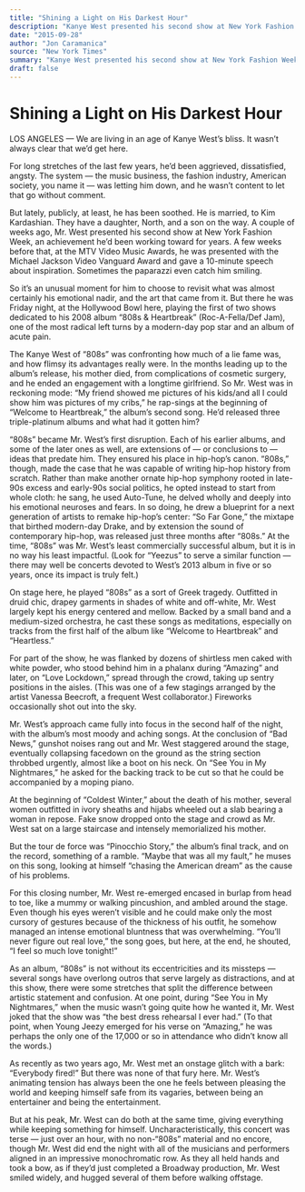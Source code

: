 ```yaml
---
title: "Shining a Light on His Darkest Hour"
description: "Kanye West presented his second show at New York Fashion Week. A few weeks before that, he was presented with the Michael Jackson Video Vanguard Award. But there was Friday night, at the Hollywood Bow..."
date: "2015-09-28"
author: "Jon Caramanica"
source: "New York Times"
summary: "Kanye West presented his second show at New York Fashion Week. A few weeks before that, he was presented with the Michael Jackson Video Vanguard Award. But there was Friday night, at the Hollywood Bowl here, playing the first of two shows dedicated to his 2008 album “808s & Heartbreak”."
draft: false
---
```


# Shining a Light on His Darkest Hour

LOS ANGELES — We are living in an age of Kanye West’s bliss. It wasn’t always clear that we’d get here.

For long stretches of the last few years, he’d been aggrieved, dissatisfied, angsty. The system — the music business, the fashion industry, American society, you name it — was letting him down, and he wasn’t content to let that go without comment.

But lately, publicly, at least, he has been soothed. He is married, to Kim Kardashian. They have a daughter, North, and a son on the way. A couple of weeks ago, Mr. West presented his second show at New York Fashion Week, an achievement he’d been working toward for years. A few weeks before that, at the MTV Video Music Awards, he was presented with the Michael Jackson Video Vanguard Award and gave a 10-minute speech about inspiration. Sometimes the paparazzi even catch him smiling.

So it’s an unusual moment for him to choose to revisit what was almost certainly his emotional nadir, and the art that came from it. But there he was Friday night, at the Hollywood Bowl here, playing the first of two shows dedicated to his 2008 album “808s & Heartbreak” (Roc-A-Fella/Def Jam), one of the most radical left turns by a modern-day pop star and an album of acute pain.

The Kanye West of “808s” was confronting how much of a lie fame was, and how flimsy its advantages really were. In the months leading up to the album’s release, his mother died, from complications of cosmetic surgery, and he ended an engagement with a longtime girlfriend. So Mr. West was in reckoning mode: “My friend showed me pictures of his kids/and all I could show him was pictures of my cribs,” he rap-sings at the beginning of “Welcome to Heartbreak,” the album’s second song. He’d released three triple-platinum albums and what had it gotten him?

“808s” became Mr. West’s first disruption. Each of his earlier albums, and some of the later ones as well, are extensions of — or conclusions to — ideas that predate him. They ensured his place in hip-hop’s canon. “808s,” though, made the case that he was capable of writing hip-hop history from scratch. Rather than make another ornate hip-hop symphony rooted in late-90s excess and early-90s social politics, he opted instead to start from whole cloth: he sang, he used Auto-Tune, he delved wholly and deeply into his emotional neuroses and fears. In so doing, he drew a blueprint for a next generation of artists to remake hip-hop’s center: “So Far Gone,” the mixtape that birthed modern-day Drake, and by extension the sound of contemporary hip-hop, was released just three months after “808s.” At the time, “808s” was Mr. West’s least commercially successful album, but it is in no way his least impactful. (Look for “Yeezus” to serve a similar function — there may well be concerts devoted to West’s 2013 album in five or so years, once its impact is truly felt.)

On stage here, he played “808s” as a sort of Greek tragedy. Outfitted in druid chic, drapey garments in shades of white and off-white, Mr. West largely kept his energy centered and mellow. Backed by a small band and a medium-sized orchestra, he cast these songs as meditations, especially on tracks from the first half of the album like “Welcome to Heartbreak” and “Heartless.”

For part of the show, he was flanked by dozens of shirtless men caked with white powder, who stood behind him in a phalanx during “Amazing” and later, on “Love Lockdown,” spread through the crowd, taking up sentry positions in the aisles. (This was one of a few stagings arranged by the artist Vanessa Beecroft, a frequent West collaborator.) Fireworks occasionally shot out into the sky.

Mr. West’s approach came fully into focus in the second half of the night, with the album’s most moody and aching songs. At the conclusion of “Bad News,” gunshot noises rang out and Mr. West staggered around the stage, eventually collapsing facedown on the ground as the string section throbbed urgently, almost like a boot on his neck. On “See You in My Nightmares,” he asked for the backing track to be cut so that he could be accompanied by a moping piano.

At the beginning of “Coldest Winter,” about the death of his mother, several women outfitted in ivory sheaths and hijabs wheeled out a slab bearing a woman in repose. Fake snow dropped onto the stage and crowd as Mr. West sat on a large staircase and intensely memorialized his mother.

But the tour de force was “Pinocchio Story,” the album’s final track, and on the record, something of a ramble. “Maybe that was all my fault,” he muses on this song, looking at himself “chasing the American dream” as the cause of his problems.

For this closing number, Mr. West re-emerged encased in burlap from head to toe, like a mummy or walking pincushion, and ambled around the stage. Even though his eyes weren’t visible and he could make only the most cursory of gestures because of the thickness of his outfit, he somehow managed an intense emotional bluntness that was overwhelming. “You’ll never figure out real love,” the song goes, but here, at the end, he shouted, “I feel so much love tonight!”

As an album, “808s” is not without its eccentricities and its missteps — several songs have overlong outros that serve largely as distractions, and at this show, there were some stretches that split the difference between artistic statement and confusion. At one point, during “See You in My Nightmares,” when the music wasn’t going quite how he wanted it, Mr. West joked that the show was “the best dress rehearsal I ever had.” (To that point, when Young Jeezy emerged for his verse on “Amazing,” he was perhaps the only one of the 17,000 or so in attendance who didn’t know all the words.)

As recently as two years ago, Mr. West met an onstage glitch with a bark: “Everybody fired!” But there was none of that fury here. Mr. West’s animating tension has always been the one he feels between pleasing the world and keeping himself safe from its vagaries, between being an entertainer and being the entertainment.

But at his peak, Mr. West can do both at the same time, giving everything while keeping something for himself. Uncharacteristically, this concert was terse — just over an hour, with no non-“808s” material and no encore, though Mr. West did end the night with all of the musicians and performers aligned in an impressive monochromatic row. As they all held hands and took a bow, as if they’d just completed a Broadway production, Mr. West smiled widely, and hugged several of them before walking offstage.

